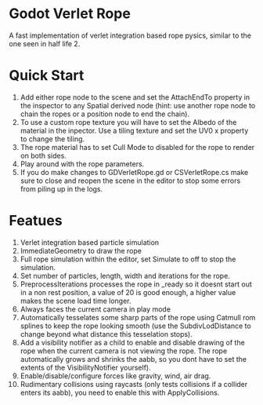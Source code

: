 # Godot Verlet Rope

A fast implementation of verlet integration based rope pysics, similar to the one seen in half life 2.

# Quick Start
1. Add either rope node to the scene and set the AttachEndTo property in the inspector to any Spatial derived node (hint: use another rope node to chain the ropes or a position node to end the chain).
2. To use a custom rope texture you will have to set the Albedo of the material in the inpector. Use a tiling texture and set the UV0 x property to change the tiling.
3. The rope material has to set Cull Mode to disabled for the rope to render on both sides.
4. Play around with the rope parameters.
5. If you do make changes to GDVerletRope.gd or CSVerletRope.cs make sure to close and reopen the scene in the editor to stop some errors from piling up in the logs.

# Featues
1. Verlet integration based particle simulation
2. ImmediateGeometry to draw the rope
3. Full rope simulation within the editor, set Simulate to off to stop the simulation. 
4. Set number of particles, length, width and iterations for the rope.
5. PreprocessIterations processes the rope in _ready so it doesnt start out in a non rest position, a value of 20 is good enough, a higher value makes the scene load time longer.
6. Always faces the current camera in play mode
7. Automatically tesselates some sharp parts of the rope using Catmull rom splines to keep the rope looking smooth (use the SubdivLodDistance to change beyond what distance this tesselation stops).
8. Add a visibility notifier as a child to enable and disable drawing of the rope when the current camera is not viewing the rope. The rope automatically grows and shrinks the aabb, so you dont have to set the extents of the VisibilityNotifier yourself).
9. Enable/disable/configure forces like gravity, wind, air drag.
10. Rudimentary collisions using raycasts (only tests collisions if a collider enters its aabb), you need to enable this with ApplyCollisions.
